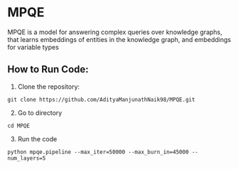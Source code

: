 # MPQE

MPQE is a model for answering complex queries over knowledge graphs, that learns embeddings of entities in the knowledge graph, and embeddings for variable types


## How to Run Code:

1. Clone the repository:

`
git clone https://github.com/AdityaManjunathNaik98/MPQE.git
`

2. Go to directory

`
cd MPQE
`

3. Run the code

`
python mpqe.pipeline --max_iter=50000 --max_burn_in=45000 --num_layers=5
`